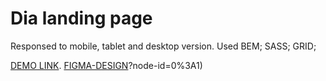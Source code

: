 # Dia landing page
Responsed to mobile, tablet and desktop version.
Used BEM; SASS; GRID; 

  [DEMO LINK](https://victorgri.github.io/layout_dia/).
  [FIGMA-DESIGN](https://www.figma.com/file/7qwsWggv9BAxMi2VPhBuPr/Air-(formerly-Dia))?node-id=0%3A1)
